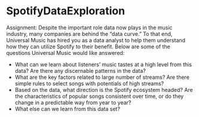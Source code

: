 # SpotifyDataExploration
Assignment: Despite the important role data now plays in the music industry, many companies are behind the “data curve.” To that end, Universal Music has hired you as a data analyst to help them understand how they can utilize Spotify to their benefit. Below are some of the questions Universal Music would like answered: 
  -	What can we learn about listeners’ music tastes at a high level from this data? Are there any discernable patterns in the data? 
  -	What are the key factors related to large number of streams? Are there simple rules to select songs with potentials of high streams?
  -	Based on the data, what direction is the Spotify ecosystem headed? Are the characteristics of popular songs consistent over time, or do they change in a       predictable way from year to year?
  -	What else can we learn from this data set?
